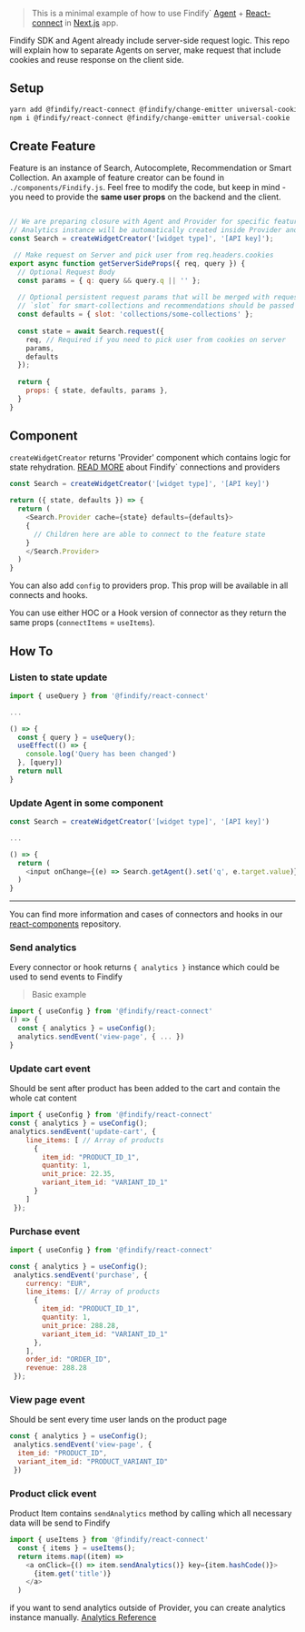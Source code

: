 > This is a minimal example of how to use Findify` [Agent](https://github.com/findify/findify-js/tree/develop/packages/agent) + [React-connect](https://github.com/findify/findify-js/tree/develop/packages/react-connect) in [Next.js](https://nextjs.org/learn) app.


Findify SDK and Agent already include server-side request logic. This repo will explain how to separate Agents on server, make request that include cookies and reuse response on the client side.

## Setup
```bash
yarn add @findify/react-connect @findify/change-emitter universal-cookie
npm i @findify/react-connect @findify/change-emitter universal-cookie
```

## Create Feature
Feature is an instance of Search, Autocomplete, Recommendation or Smart Collection.
An axample of feature creator can be found in `./components/Findify.js`. 
Feel free to modify the code, but keep in mind - you need to provide the **same user props** on the backend and the client.

```javascript

// We are preparing closure with Agent and Provider for specific feature
// Analytics instance will be automatically created inside Provider and provided down via React context
const Search = createWidgetCreator('[widget type]', '[API key]');

 // Make request on Server and pick user from req.headers.cookies
export async function getServerSideProps({ req, query }) {
  // Optional Request Body
  const params = { q: query && query.q || '' };
  
  // Optional persistent request params that will be merged with request params on every request
  // `slot` for smart-collections and recommendations should be passed here
  const defaults = { slot: 'collections/some-collections' };
  
  const state = await Search.request({
    req, // Required if you need to pick user from cookies on server
    params,
    defaults
  });
  
  return {
    props: { state, defaults, params },
  }
}

```

## Component
`createWidgetCreator` returns 'Provider' component which contains logic for state rehydration. [READ MORE](https://developers.findify.io/page/findify-react-connect-reference) about Findify` connections and providers

```javascript
const Search = createWidgetCreator('[widget type]', '[API key]')

return ({ state, defaults }) => {
  return (
    <Search.Provider cache={state} defaults={defaults}>
    { 
      // Children here are able to connect to the feature state
    }
    </Search.Provider>
  )
}
```

You can also add `config` to providers prop. This prop will be available in all connects and hooks.

You can use either HOC or a Hook version of connector as they return the same props (`connectItems` = `useItems`).

## How To

### Listen to state update
```js
import { useQuery } from '@findify/react-connect'

... 

() => {
  const { query } = useQuery();
  useEffect(() => {
    console.log('Query has been changed')
  }, [query])
  return null
}
```
### Update Agent in some component

```js
const Search = createWidgetCreator('[widget type]', '[API key]')

...

() => {
  return (
    <input onChange={(e) => Search.getAgent().set('q', e.target.value)}/>
  )
}
```

---
You can find more information and cases of connectors and hooks in our [react-components](https://github.com/findify/findify-js/tree/develop/packages/react-components) repository.


### Send analytics

Every connector or hook returns `{ analytics }` instance which could be used to send events to Findify

> Basic example
```js
import { useConfig } from '@findify/react-connect'
() => {
  const { analytics } = useConfig();
  analytics.sendEvent('view-page', { ... })
}
```

### Update cart event
Should be sent after product has been added to the cart and contain the whole cat content
```javascript
import { useConfig } from '@findify/react-connect'
const { analytics } = useConfig();
analytics.sendEvent('update-cart', {
    line_items: [ // Array of products
      {
        item_id: "PRODUCT_ID_1",
        quantity: 1,
        unit_price: 22.35,
        variant_item_id: "VARIANT_ID_1"
      }
    ]
 });
```
### Purchase event

```javascript
import { useConfig } from '@findify/react-connect'

const { analytics } = useConfig();
 analytics.sendEvent('purchase', {
    currency: "EUR",
    line_items: [// Array of products
      {
        item_id: "PRODUCT_ID_1",
        quantity: 1,
        unit_price: 288.28,
        variant_item_id: "VARIANT_ID_1"
      },
    ],
    order_id: "ORDER_ID",
    revenue: 288.28
 });
```
### View page event
Should be sent every time user lands on the product page
```javascript
const { analytics } = useConfig();
 analytics.sendEvent('view-page', {
  item_id: "PRODUCT_ID",
  variant_item_id: "PRODUCT_VARIANT_ID"
 })
```
### Product click event
Product Item contains `sendAnalytics` method by calling which all necessary data will be send to Findify
```javascript
import { useItems } from '@findify/react-connect'
  const { items } = useItems();
  return items.map((item) =>
    <a onClick={() => item.sendAnalytics()} key={item.hashCode()}>
      {item.get('title')}
    </a>
  )
```
if you want to send analytics outside of Provider, you can create analytics instance manually.
[Analytics Reference](https://developers.findify.io/page/findify-analytics#setup) 
